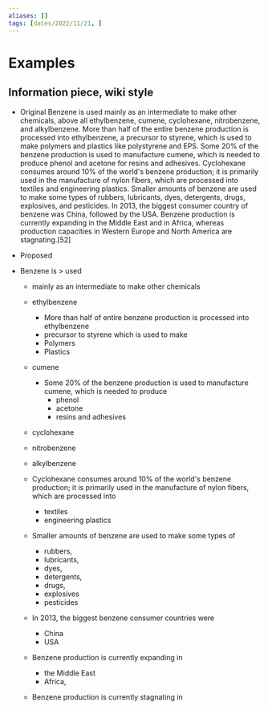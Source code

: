 ```yaml
---
aliases: []
tags: [dates/2022/11/21, ]
---
```


# Examples

## Information piece, wiki style
- Original
    Benzene is used mainly as an intermediate to make other chemicals, above all ethylbenzene, cumene, cyclohexane, nitrobenzene, and alkylbenzene. More than half of the entire benzene production is processed into ethylbenzene, a precursor to styrene, which is used to make polymers and plastics like polystyrene and EPS. Some 20% of the benzene production is used to manufacture cumene, which is needed to produce phenol and acetone for resins and adhesives. Cyclohexane consumes around 10% of the world's benzene production; it is primarily used in the manufacture of nylon fibers, which are processed into textiles and engineering plastics. Smaller amounts of benzene are used to make some types of rubbers, lubricants, dyes, detergents, drugs, explosives, and pesticides. In 2013, the biggest consumer country of benzene was China, followed by the USA. Benzene production is currently expanding in the Middle East and in Africa, whereas production capacities in Western Europe and North America are stagnating.[52]

-   Proposed
- Benzene is > used 
    -   mainly as an intermediate to make other chemicals
    -   ethylbenzene
	    -   More than half of entire benzene production is processed into ethylbenzene
	    - precursor to styrene which is used to make
		-   Polymers
		-   Plastics
	-   cumene
		-   Some 20% of the benzene production is used to manufacture cumene, which is needed to produce
			-   phenol
			-   acetone
			-   resins and adhesives
	-   cyclohexane
	-   nitrobenzene
	-   alkylbenzene

    -   Cyclohexane consumes around 10% of the world's benzene production; it is primarily used in the manufacture of nylon fibers, which are processed into
        -   textiles
        -   engineering plastics
    -   Smaller amounts of benzene are used to make some types of
        -   rubbers,
        -   lubricants,
        -   dyes,
        -   detergents,
        -   drugs,
        -   explosives
        -   pesticides
    -   In 2013, the biggest benzene consumer countries were
        -   China
        -   USA
    -   Benzene production is currently expanding in
        -   the Middle East
        -   Africa,
    -   Benzene production is currently stagnating in